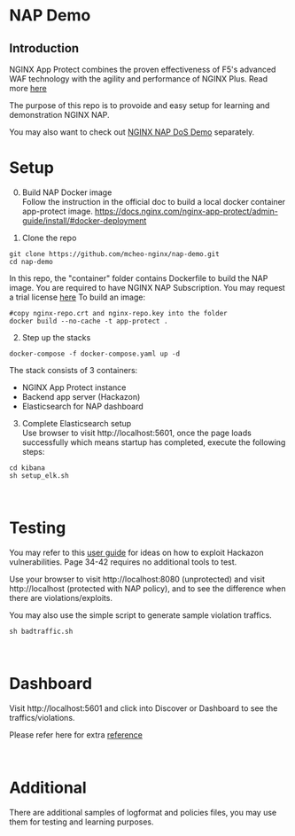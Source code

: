 # NAP Demo

## Introduction
NGINX App Protect combines the proven effectiveness of F5's advanced WAF technology with the agility and performance of NGINX Plus. Read more [here](https://www.nginx.com/products/nginx-app-protect/web-application-firewall)

The purpose of this repo is to provoide and easy setup for learning and demonstration NGINX NAP.

You may also want to check out [NGINX NAP DoS Demo](https://github.com/mcheo-nginx/nap-dos-demo) separately.
<br/>


# Setup

0. Build NAP Docker image</br>
Follow the instruction in the official doc to build a local docker container app-protect image. https://docs.nginx.com/nginx-app-protect/admin-guide/install/#docker-deployment


1. Clone the repo
```
git clone https://github.com/mcheo-nginx/nap-demo.git
cd nap-demo
```

In this repo, the "container" folder contains Dockerfile to build the NAP image. You are required to have NGINX NAP Subscription. You may request a trial license [here](https://www.nginx.com/free-trial-request/)
To build an image:
```
#copy nginx-repo.crt and nginx-repo.key into the folder
docker build --no-cache -t app-protect .
```


2. Step up the stacks
```
docker-compose -f docker-compose.yaml up -d
```

The stack consists of 3 containers:
- NGINX App Protect instance
- Backend app server (Hackazon)
- Elasticsearch for NAP dashboard


3. Complete Elasticsearch setup</br>
Use browser to visit http://localhost:5601, once the page loads successfully which means startup has completed, execute the following steps:
```
cd kibana
sh setup_elk.sh
```
<br/>


# Testing
You may refer to this [user guide](https://www.rapid7.com/globalassets/external/docs/download/AppSpider_Hackazon_User_Guide.pdf) for ideas on how to exploit Hackazon vulnerabilities. Page 34-42 requires no additional tools to test.

Use your browser to visit http://localhost:8080 (unprotected) and visit http://localhost (protected with NAP policy), and to see the difference when there are violations/exploits.

You may also use the simple script to generate sample violation traffics.
```
sh badtraffic.sh
```
<br/>

# Dashboard
Visit http://localhost:5601 and click into Discover or Dashboard to see the traffics/violations.

Please refer here for extra [reference](https://devcentral.f5.com/s/articles/Dashboards-for-NGINX-App-Protect)

<br/>

# Additional
There are additional samples of logformat and policies files, you may use them for testing and learning purposes.
